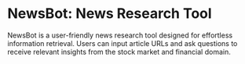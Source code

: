 
# NewsBot: News Research Tool 

NewsBot is a user-friendly news research tool designed for effortless information retrieval. Users can input article URLs and ask questions to receive relevant insights from the stock market and financial domain.

